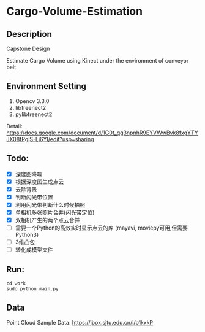 # Cargo-Volume-Estimation

## Description
Capstone Design 

Estimate Cargo Volume using Kinect under the environment of conveyor belt

## Environment Setting

1. Opencv 3.3.0
2. libfreenect2
3. pylibfreenect2

Detail: https://docs.google.com/document/d/1G0t_qg3npnhR9EYVWwBvk8fxgYTYJX08fPgjS-Lj6YI/edit?usp=sharing

## Todo:
- [x] 深度图降噪
- [x] 根据深度图生成点云
- [x] 去除背景
- [x] 判断闪光带位置
- [x] 利用闪光带判断什么时候拍照
- [x] 单相机多张照片合并(闪光带定位)
- [x] 双相机产生的两个点云合并
- [ ] 需要一个Python的高效实时显示点云的库 (mayavi, moviepy可用,但需要Python3)
- [ ] 3维凸包
- [ ] 转化成模型文件

## Run:

<pre><code>cd work
sudo python main.py
</code></pre>

## Data

Point Cloud Sample Data: https://jbox.sjtu.edu.cn/l/b1kxkP
